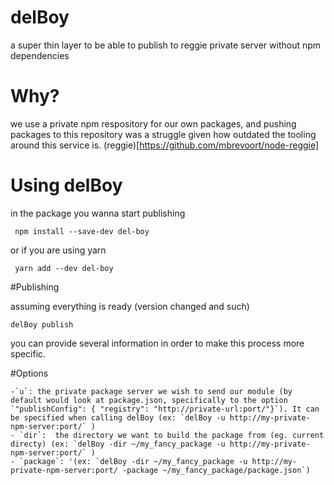 # delBoy
a super thin layer to be able to publish to reggie private server without npm dependencies

# Why?

we use a private npm respository for our own packages, and pushing
packages to this repository was a struggle given how outdated the
tooling around this service is. (reggie)[https://github.com/mbrevoort/node-reggie]

# Using delBoy

in the package you wanna start publishing

```
 npm install --save-dev del-boy
```
or if you are using yarn

```
 yarn add --dev del-boy
```

#Publishing

assuming everything is ready (version changed and such)

```
delBoy publish

```

you can provide several information in order to make this process more
specific.


#Options

    -`u`: the private package server we wish to send our module (by default would look at package.json, specifically to the option `"publishConfig": { "registry": "http://private-url:port/"}`). It can be specified when calling delBoy (ex: `delBoy -u http://my-private-npm-server:port/` )
    - `dir`:  the directory we want to build the package from (eg. current directy) (ex: `delBoy -dir ~/my_fancy_package -u http://my-private-npm-server:port/` )
    - `package`: '(ex: `delBoy -dir ~/my_fancy_package -u http://my-private-npm-server:port/ -package ~/my_fancy_package/package.json`)
